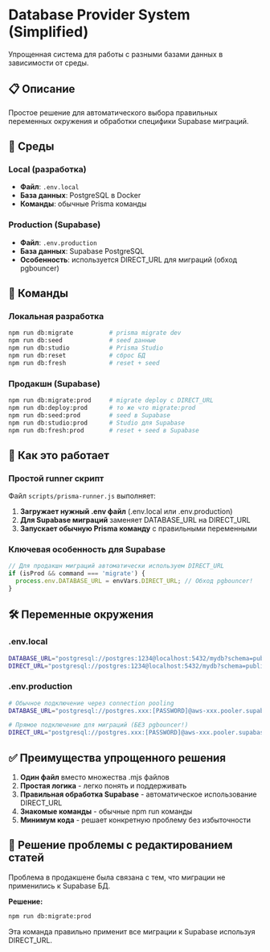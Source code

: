 # Database Provider System (Simplified)

Упрощенная система для работы с разными базами данных в зависимости от среды.

## 📋 Описание

Простое решение для автоматического выбора правильных переменных окружения и обработки специфики Supabase миграций.

## 🔧 Среды

### Local (разработка)
- **Файл**: `.env.local`
- **База данных**: PostgreSQL в Docker
- **Команды**: обычные Prisma команды

### Production (Supabase)
- **Файл**: `.env.production`  
- **База данных**: Supabase PostgreSQL
- **Особенность**: используется DIRECT_URL для миграций (обход pgbouncer)

## 🚀 Команды

### Локальная разработка
```bash
npm run db:migrate          # prisma migrate dev
npm run db:seed             # seed данные
npm run db:studio           # Prisma Studio
npm run db:reset            # сброс БД
npm run db:fresh            # reset + seed
```

### Продакшн (Supabase)
```bash
npm run db:migrate:prod     # migrate deploy с DIRECT_URL
npm run db:deploy:prod      # то же что migrate:prod
npm run db:seed:prod        # seed в Supabase
npm run db:studio:prod      # Studio для Supabase
npm run db:fresh:prod       # reset + seed в Supabase
```

## 🔧 Как это работает

### Простой runner скрипт
Файл `scripts/prisma-runner.js` выполняет:

1. **Загружает нужный .env файл** (.env.local или .env.production)
2. **Для Supabase миграций** заменяет DATABASE_URL на DIRECT_URL
3. **Запускает обычную Prisma команду** с правильными переменными

### Ключевая особенность для Supabase
```javascript
// Для продакшн миграций автоматически используем DIRECT_URL
if (isProd && command === 'migrate') {
  process.env.DATABASE_URL = envVars.DIRECT_URL; // Обход pgbouncer!
}
```

## 🛠 Переменные окружения

### .env.local
```bash
DATABASE_URL="postgresql://postgres:1234@localhost:5432/mydb?schema=public"
DIRECT_URL="postgresql://postgres:1234@localhost:5432/mydb?schema=public"
```

### .env.production  
```bash
# Обычное подключение через connection pooling
DATABASE_URL="postgresql://postgres.xxx:[PASSWORD]@aws-xxx.pooler.supabase.com:6543/postgres?pgbouncer=true"

# Прямое подключение для миграций (БЕЗ pgbouncer!)
DIRECT_URL="postgresql://postgres.xxx:[PASSWORD]@aws-xxx.pooler.supabase.com:5432/postgres"
```

## ✅ Преимущества упрощенного решения

1. **Один файл** вместо множества .mjs файлов
2. **Простая логика** - легко понять и поддерживать  
3. **Правильная обработка Supabase** - автоматическое использование DIRECT_URL
4. **Знакомые команды** - обычные npm run команды
5. **Минимум кода** - решает конкретную проблему без избыточности

## 🚨 Решение проблемы с редактированием статей

Проблема в продакшене была связана с тем, что миграции не применились к Supabase БД.

**Решение:**
```bash
npm run db:migrate:prod
```

Эта команда правильно применит все миграции к Supabase используя DIRECT_URL.
